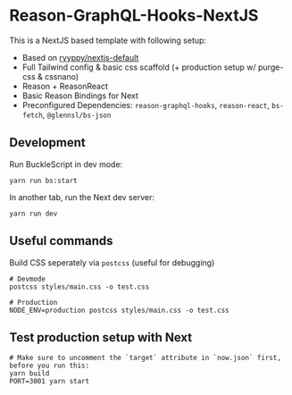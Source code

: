 # Reason-GraphQL-Hooks-NextJS

This is a NextJS based template with following setup:

- Based on [ryyppy/nextjs-default](https://github.com/ryyppy/nextjs-default)
- Full Tailwind config & basic css scaffold (+ production setup w/ purge-css & cssnano)
- Reason + ReasonReact
- Basic Reason Bindings for Next
- Preconfigured Dependencies: `reason-graphql-hooks`, `reason-react`, `bs-fetch`, `@glennsl/bs-json`

## Development

Run BuckleScript in dev mode:

```
yarn run bs:start
```

In another tab, run the Next dev server:

```
yarn run dev
```

## Useful commands

Build CSS seperately via `postcss` (useful for debugging)

```
# Devmode
postcss styles/main.css -o test.css

# Production
NODE_ENV=production postcss styles/main.css -o test.css
```

## Test production setup with Next

```
# Make sure to uncomment the `target` attribute in `now.json` first, before you run this:
yarn build
PORT=3001 yarn start
```

